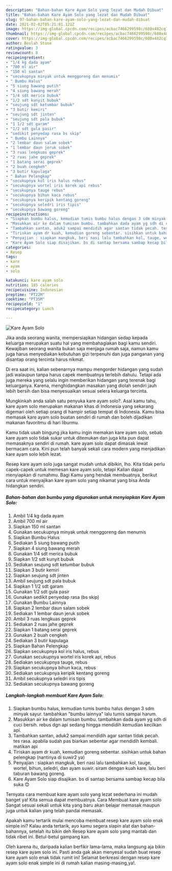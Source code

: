 ```yaml
---
description: "Bahan-bahan Kare Ayam Solo yang lezat dan Mudah Dibuat"
title: "Bahan-bahan Kare Ayam Solo yang lezat dan Mudah Dibuat"
slug: 97-bahan-bahan-kare-ayam-solo-yang-lezat-dan-mudah-dibuat
date: 2021-02-02T05:21:01.121Z
image: https://img-global.cpcdn.com/recipes/acbac7466299598c/680x482cq70/kare-ayam-solo-foto-resep-utama.jpg
thumbnail: https://img-global.cpcdn.com/recipes/acbac7466299598c/680x482cq70/kare-ayam-solo-foto-resep-utama.jpg
cover: https://img-global.cpcdn.com/recipes/acbac7466299598c/680x482cq70/kare-ayam-solo-foto-resep-utama.jpg
author: Beulah Stone
ratingvalue: 3
reviewcount: 8
recipeingredient:
- "1/4 kg dada ayam"
- "700 ml air"
- "150 ml santan"
- "secukupnya minyak untuk menggoreng dan menumis"
- " Bumbu Halus"
- "5 siung bawang putih"
- "4 siung bawang merah"
- "1/4 sdt merica bubuk"
- "1/2 sdt kunyit bubuk"
- "seujung sdt ketumbar bubuk"
- "3 butir kemiri"
- "seujung sdt jinten"
- "seujung sdt pala bubuk"
- "1 1/2 sdt garam"
- "1/2 sdt gula pasir"
- "sedikit penyedap rasa bs skip"
- " Bumbu Lainnya"
- "2 lembar daun salam sobek"
- "1 lembar daun jeruk sobek"
- "3 ruas lengkuas geprek"
- "2 ruas jahe geprek"
- "1 batang serai geprek"
- "2 buah cengkeh"
- "3 butir kapulaga"
- " Bahan Pelengkap"
- "secukupnya kol iris halus rebus"
- "secukupnya wortel iris korek api rebus"
- "secukupnya tauge rebus"
- "secukupnya bihun kaca rebus"
- "secukupnya keripik kentang goreng"
- "secukupnya seledri iris tipis"
- "secukupnya bawang goreng"
recipeinstructions:
- "Siapkan bumbu halus, kemudian tumis bumbu halus dengan 3 sdm minyak sayur. tambahkan &#34;bumbu lainnya&#34; lalu tumis sampai harum."
- "Masukkan air ke dalam tumisan bumbu. tambahkan dada ayam yg sdh di cuci bersih. rebus dgn api sedang hingga mendidih kemudian kecilkan api."
- "Tambahkan santan, aduk2 sampai mendidih agar santan tidak pecah. tes rasa. apabila sudah pas biarkan sebentar agar mendidih kembali. matikan api"
- "Tiriskan ayam dr kuah, kemudian goreng sebentar. sisihkan untuk bahan pelengkap (nantinya di suwir2 ya)"
- "Penyajian : siapkan mangkuk, beri nasi lalu tambahkan kol, tauge, wortel, bihun, seledri, dan ayam suwir. siram dengan kuah kare. lalu beri taburan bawang goreng."
- "Kare Ayam Solo siap disajikan. bs di santap bersama sambap kecap bila suka 😊"
categories:
- Resep
tags:
- kare
- ayam
- solo

katakunci: kare ayam solo 
nutrition: 185 calories
recipecuisine: Indonesian
preptime: "PT22M"
cooktime: "PT35M"
recipeyield: "1"
recipecategory: Lunch

---
```



![Kare Ayam Solo](https://img-global.cpcdn.com/recipes/acbac7466299598c/680x482cq70/kare-ayam-solo-foto-resep-utama.jpg)

Jika anda seorang wanita, mempersiapkan hidangan sedap kepada keluarga merupakan suatu hal yang membahagiakan bagi kamu sendiri. Kewajiban seorang  wanita bukan saja menjaga rumah saja, namun kamu juga harus menyediakan kebutuhan gizi terpenuhi dan juga panganan yang disantap orang tercinta harus nikmat.

Di era  saat ini, kalian sebenarnya mampu mengorder hidangan yang sudah jadi walaupun tanpa harus capek membuatnya terlebih dahulu. Tetapi ada juga mereka yang selalu ingin memberikan hidangan yang terenak bagi keluarganya. Karena, menghidangkan masakan yang diolah sendiri jauh lebih bersih dan bisa menyesuaikan sesuai selera keluarga tercinta. 



Mungkinkah anda salah satu penyuka kare ayam solo?. Asal kamu tahu, kare ayam solo merupakan makanan khas di Indonesia yang sekarang digemari oleh setiap orang di hampir setiap tempat di Indonesia. Kamu bisa memasak kare ayam solo buatan sendiri di rumah dan boleh dijadikan makanan favoritmu di hari liburmu.

Kamu tidak usah bingung jika kamu ingin memakan kare ayam solo, sebab kare ayam solo tidak sukar untuk ditemukan dan juga kita pun dapat memasaknya sendiri di rumah. kare ayam solo dapat dimasak lewat bermacam cara. Kini pun telah banyak sekali cara modern yang menjadikan kare ayam solo lebih lezat.

Resep kare ayam solo juga sangat mudah untuk dibikin, lho. Kita tidak perlu capek-capek untuk memesan kare ayam solo, tetapi Kalian dapat menyiapkan di rumahmu. Bagi Kamu yang hendak membuatnya, berikut cara untuk menyajikan kare ayam solo yang nikamat yang bisa Anda hidangkan sendiri.

<!--inarticleads1-->

##### Bahan-bahan dan bumbu yang digunakan untuk menyiapkan Kare Ayam Solo:

1. Ambil 1/4 kg dada ayam
1. Ambil 700 ml air
1. Siapkan 150 ml santan
1. Gunakan secukupnya minyak untuk menggoreng dan menumis
1. Siapkan  Bumbu Halus
1. Sediakan 5 siung bawang putih
1. Siapkan 4 siung bawang merah
1. Gunakan 1/4 sdt merica bubuk
1. Siapkan 1/2 sdt kunyit bubuk
1. Sediakan seujung sdt ketumbar bubuk
1. Siapkan 3 butir kemiri
1. Siapkan seujung sdt jinten
1. Ambil seujung sdt pala bubuk
1. Siapkan 1 1/2 sdt garam
1. Gunakan 1/2 sdt gula pasir
1. Gunakan sedikit penyedap rasa (bs skip)
1. Gunakan  Bumbu Lainnya
1. Siapkan 2 lembar daun salam sobek
1. Sediakan 1 lembar daun jeruk sobek
1. Ambil 3 ruas lengkuas geprek
1. Sediakan 2 ruas jahe geprek
1. Siapkan 1 batang serai geprek
1. Gunakan 2 buah cengkeh
1. Sediakan 3 butir kapulaga
1. Siapkan  Bahan Pelengkap
1. Siapkan secukupnya kol iris halus, rebus
1. Gunakan secukupnya wortel iris korek api, rebus
1. Sediakan secukupnya tauge, rebus
1. Siapkan secukupnya bihun kaca, rebus
1. Sediakan secukupnya keripik kentang goreng
1. Ambil secukupnya seledri iris tipis
1. Sediakan secukupnya bawang goreng




<!--inarticleads2-->

##### Langkah-langkah membuat Kare Ayam Solo:

1. Siapkan bumbu halus, kemudian tumis bumbu halus dengan 3 sdm minyak sayur. tambahkan &#34;bumbu lainnya&#34; lalu tumis sampai harum.
1. Masukkan air ke dalam tumisan bumbu. tambahkan dada ayam yg sdh di cuci bersih. rebus dgn api sedang hingga mendidih kemudian kecilkan api.
1. Tambahkan santan, aduk2 sampai mendidih agar santan tidak pecah. tes rasa. apabila sudah pas biarkan sebentar agar mendidih kembali. matikan api
1. Tiriskan ayam dr kuah, kemudian goreng sebentar. sisihkan untuk bahan pelengkap (nantinya di suwir2 ya)
1. Penyajian : siapkan mangkuk, beri nasi lalu tambahkan kol, tauge, wortel, bihun, seledri, dan ayam suwir. siram dengan kuah kare. lalu beri taburan bawang goreng.
1. Kare Ayam Solo siap disajikan. bs di santap bersama sambap kecap bila suka 😊




Ternyata cara membuat kare ayam solo yang lezat sederhana ini mudah banget ya! Kita semua dapat membuatnya. Cara Membuat kare ayam solo Sangat sesuai sekali untuk kita yang baru akan belajar memasak maupun juga untuk kalian yang telah pandai memasak.

Apakah kamu tertarik mulai mencoba membuat resep kare ayam solo enak simple ini? Kalau anda tertarik, ayo kamu segera siapin alat dan bahan-bahannya, setelah itu bikin deh Resep kare ayam solo yang mantab dan tidak ribet ini. Betul-betul gampang kan. 

Oleh karena itu, daripada kalian berfikir lama-lama, maka langsung aja bikin resep kare ayam solo ini. Pasti anda gak akan menyesal sudah buat resep kare ayam solo enak tidak rumit ini! Selamat berkreasi dengan resep kare ayam solo enak simple ini di rumah kalian masing-masing,ya!.

